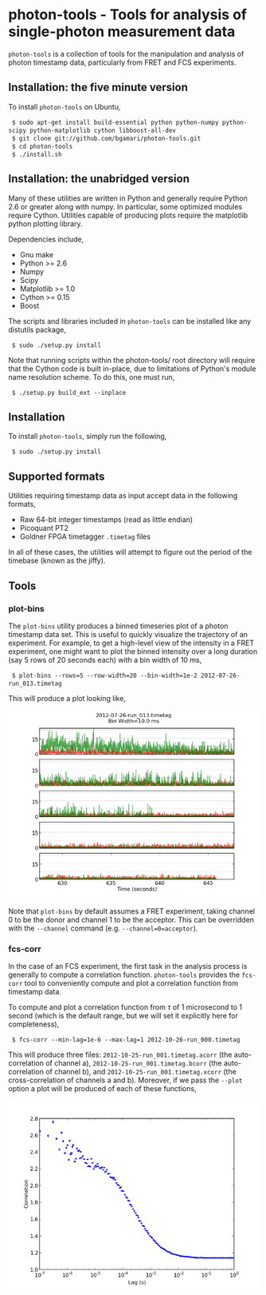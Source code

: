 # photon-tools - Tools for analysis of single-photon measurement data

`photon-tools` is a collection of tools for the manipulation and
analysis of photon timestamp data, particularly from FRET and FCS
experiments.

## Installation: the five minute version

To install `photon-tools` on Ubuntu,

     $ sudo apt-get install build-essential python python-numpy python-scipy python-matplotlib cython libboost-all-dev
     $ git clone git://github.com/bgamari/photon-tools.git
     $ cd photon-tools
     $ ./install.sh

## Installation: the unabridged version

Many of these utilities are written in Python and generally require Python 2.6
or greater along with numpy. In particular, some optimized modules require
Cython. Utilities capable of producing plots require the matplotlib python
plotting library.

Dependencies include,
 * Gnu make
 * Python >= 2.6
 * Numpy
 * Scipy
 * Matplotlib >= 1.0
 * Cython >= 0.15
 * Boost

The scripts and libraries included in `photon-tools` can be installed
like any distutils package,

     $ sudo ./setup.py install

Note that running scripts within the photon-tools/ root directory will require
that the Cython code is built in-place, due to limitations of Python's module
name resolution scheme. To do this, one must run,

     $ ./setup.py build_ext --inplace


## Installation

To install `photon-tools`, simply run the following,

     $ sudo ./setup.py install
    
## Supported formats

Utilities requiring timestamp data as input accept data in the following formats,

 * Raw 64-bit integer timestamps (read as little endian)
 * Picoquant PT2
 * Goldner FPGA timetagger `.timetag` files
 
In all of these cases, the utilities will attempt to figure out the
period of the timebase (known as the jiffy).

## Tools
### plot-bins

The `plot-bins` utility produces a binned timeseries plot of a photon
timestamp data set. This is useful to quickly visualize the trajectory
of an experiment.  For example, to get a high-level view of the
intensity in a FRET experiment, one might want to plot the binned
intensity over a long duration (say 5 rows of 20 seconds each) with a
bin width of 10 ms,

     $ plot-bins --rows=5 --row-width=20 --bin-width=1e-2 2012-07-26-run_013.timetag
     
This will produce a plot looking like,

![plot-bins output](doc/plot-bins-1.png)

Note that `plot-bins` by default assumes a FRET experiment, taking
channel 0 to be the donor and channel 1 to be the acceptor. This can
be overridden with the `--channel` command
(e.g. `--channel=0=acceptor`).

### fcs-corr

In the case of an FCS experiment, the first task in the analysis
process is generally to compute a correlation function. `photon-tools`
provides the `fcs-corr` tool to conveniently compute and plot a
correlation function from timestamp data.

To compute and plot a correlation function from $\tau$ of 1
microsecond to 1 second (which is the default range, but we will set
it explicitly here for completeness),

     $ fcs-corr --min-lag=1e-6 --max-lag=1 2012-10-26-run_000.timetag
     
This will produce three files: `2012-10-25-run_001.timetag.acorr` (the
auto-correlation of channel a), `2012-10-25-run_001.timetag.bcorr`
(the auto-correlation of channel b), and
`2012-10-25-run_001.timetag.xcorr` (the cross-correlation of channels
a and b). Moreover, if we pass the `--plot` option a plot will be
produced of each of these functions,

![fcs-corr output](doc/fcs-corr-1.png)


